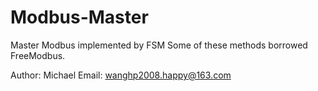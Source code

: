 # Modbus-Master
Master Modbus implemented by FSM
Some of these methods borrowed FreeModbus.

Author: Michael
Email: wanghp2008.happy@163.com
